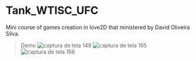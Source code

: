 # Tank_WTISC_UFC
Mini course of games creation in love2D that ministered by David Oliveira Silva.

>Demo
![captura de tela 149](https://user-images.githubusercontent.com/38273600/52245439-5a942180-28c0-11e9-87d4-0b09f5103591.png)
![captura de tela 165](https://user-images.githubusercontent.com/38273600/52245443-5c5de500-28c0-11e9-8bc6-1b507f641e1c.png)
![captura de tela 166](https://user-images.githubusercontent.com/38273600/52245446-5e27a880-28c0-11e9-8b7e-bdfac10550ce.png)
